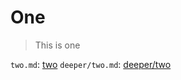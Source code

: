 # One

> This is one

`two.md`: [two](./two.md)
`deeper/two.md`: [deeper/two](./nested/deeper/two.md)